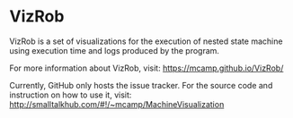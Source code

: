 # VizRob

VizRob is a set of visualizations for the execution of nested state machine using execution time and logs produced by the program. 

For more information about VizRob, visit: <https://mcamp.github.io/VizRob/>

Currently, GitHub only hosts the issue tracker.
For the source code and instruction on how to use it, visit: http://smalltalkhub.com/#!/~mcamp/MachineVisualization
